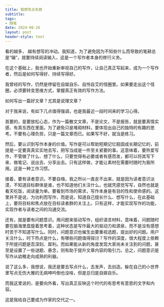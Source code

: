 ```yaml
---
title: 我想写点东西
subtitle: 
tags: 
- 随笔
date: 2024-06-26
layout: post
header-style: text
---
```


看的越多， 越有想写的冲动。我知道，为了避免因为不知些什么而导致的笔耕总是“辍”，就要持续阅读输入，这是一个写作者本身的修行义务。

在这个基础上，我也开始重新审视自己的写作，让自己真正写起来，成为一个写作者，然后是如何写得好、持续写得好。

我曾经的写作，仍然是停留在自娱自乐、自怜自艾的怪圈里。如果要走出这个怪圈，必须要转变思维方式，掌握真正有效的写作方法。

如何写出一篇好文章？尤其是说理文章？

对于我来说，有如下几点值得强调，也是我最近一段时间来的学习心得。

首要的，是要放松心态，作为一篇散文文章，不是论文，不是报告，就是要真情实感、有真东西在里面。为了避免只是堆砌材料，要体现出自己的独特的有趣的思考。不要有心理负担，只是一篇文章而已。如果写不好，就当是练习。

然后，要认识到写作本身的价值。写作是可以帮助短期记忆稳固成长期记忆的，前提是一定要真真实实地去写，把写当成是一件至关紧要的事。这意味着，要热爱写作，不管做了什么、想了什么，只要觉得有必要或者有感而发，都可以将其写下来、做笔记、说出去、分享出去。只有这样做，才能让素材在需要时随时为我所用。这是一种工作习惯。

接着，要有读者意识。不要自嗨，我之所以一直走不出来，就是因为读者意识淡漠，不知道目标群体是谁，也不知道他们关注什么，也就凭感觉写写，自然也就是看天吃饭，阅读量为单。要看到市场的需求，写作本身是有目的性和使命感的。这里并不是说，为功利而写作，而是说，知道自己擅长什么、想写什么，在此基础上，要将目标和焦点放在目标读者群的关注上。只有这样，才能实现写作的功能，实现作者与读者之间的沟通交流。

还有，就是要有问题意识。用问题来驱动写作，组织语言材料，意味着，问题随时要在脑海里盘旋着思考着，这种状态是写作最大的驱动力和源泉，而不是没有感想时苦于不知道写什么。同时，问题意识也催生出要重视选题，提出好的问题。用户关注什么，时下热点是什么，有哪些问题值得探讨？写作的深度，很大程度上依赖于所提问题是否深刻、犀利。而如果能从新的角度发现大家尚未关注到的问题，甚至是设置了一些谜题、悬念，则有助于提升文章内容的吸引力。总之，问题意识是写作从幼稚走向成熟的利器。

说了这么多，我想说，我还是要去写点什么，去发声，去创造。躲在自己的小世界里写点无伤大雅的无病呻吟倒也没啥，但是总归是自娱自乐。

而我这里说的，是要向外看，写出真正反映这个时代的有思考有意思的文字和内容。

这是我给自己要成为作家的交代之一。

